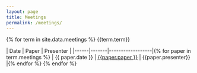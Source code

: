 ```yaml
---
layout: page
title: Meetings
permalink: /meetings/
---
```



{% for term in site.data.meetings %}
{{term.term}}

| Date | Paper | Presenter | 
|------|-------|------------------|{% for paper in term.meetings %}
| {{ paper.date }}  | <a href="paper.link"> {{paper.paper }}</a> | {{paper.presenter}}          |{% endfor %}
{% endfor %}

